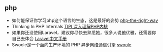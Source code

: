 ## php
- 如何能保证你学习php这个语言的生态，这是最好的姿势 [php-the-right-way](https://phptherightway.com/)
- Thinking In PHP Internals [TIPI 深入理解PHP内核](http://www.php-internals.com/) 
- 如果你还没使用Laravel，建议你尽快去熟悉她，很多人说他优雅，还需要你自己去体会 [Laravel中文手册](https://learnku.com/docs/laravel/5.5)
- Swoole是一个面向生产环境的 PHP 异步网络通信引擎 [swoole](https://www.swoole.com/)